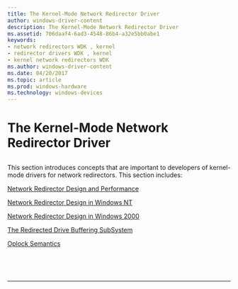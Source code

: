 ```yaml
---
title: The Kernel-Mode Network Redirector Driver
author: windows-driver-content
description: The Kernel-Mode Network Redirector Driver
ms.assetid: 706daaf4-6ad3-4548-86b4-a32e5bb0abe1
keywords:
- network redirectors WDK , kernel
- redirector drivers WDK , kernel
- kernel network redirectors WDK
ms.author: windows-driver-content
ms.date: 04/20/2017
ms.topic: article
ms.prod: windows-hardware
ms.technology: windows-devices
---
```


# The Kernel-Mode Network Redirector Driver


## <span id="ddk_the_kernel_mode_network_redirector_driver_if"></span><span id="DDK_THE_KERNEL_MODE_NETWORK_REDIRECTOR_DRIVER_IF"></span>


This section introduces concepts that are important to developers of kernel-mode drivers for network redirectors. This section includes:

[Network Redirector Design and Performance](network-redirector-design-and-performance.md)

[Network Redirector Design in Windows NT](network-redirector-design-in-windows-nt.md)

[Network Redirector Design in Windows 2000](network-redirector-design-in-windows-2000.md)

[The Redirected Drive Buffering SubSystem](the-redirected-drive-buffering-subsystem.md)

[Oplock Semantics](oplock-semantics.md)

 

 


--------------------


